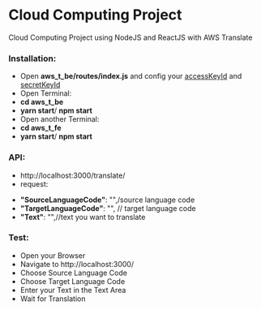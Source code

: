 # Cloud Computing Project
Cloud Computing Project using NodeJS and ReactJS with AWS Translate 


### Installation: 
- Open <b>aws_t_be/routes/index.js</b> and config your <u>accessKeyId</u> and <u>secretKeyId</u>
- Open Terminal:
 - <b>cd aws_t_be</b>
 - <b>yarn start</b>/ <b>npm start</b>
- Open another Terminal:
 - <b>cd aws_t_fe</b>
 - <b>yarn start</b>/ <b>npm start</b>

### API:
- http://localhost:3000/translate/
- request:     
 + <b>"SourceLanguageCode"</b>: "",/source language code 
 + <b>"TargetLanguageCode"</b>: "", // target language code
 + <b>"Text"</b>: "",//text you want to translate
### Test: 
- Open your Browser
- Navigate to http://localhost:3000/
- Choose Source Language Code
- Choose Target Language Code
- Enter your Text in the Text Area
- Wait for Translation 
